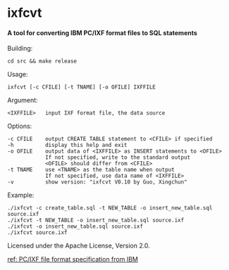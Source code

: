 # ixfcvt

#### A tool for converting IBM PC/IXF format files to SQL statements

Building:

    cd src && make release
Usage:

    ixfcvt [-c CFILE] [-t TNAME] [-o OFILE] IXFFILE
Argument:

    <IXFFILE>   input IXF format file, the data source
Options:

    -c CFILE    output CREATE TABLE statement to <CFILE> if specified
    -h          display this help and exit
    -o OFILE    output data of <IXFFILE> as INSERT statements to <OFILE>
                If not specified, write to the standard output
                <OFILE> should differ from <CFILE>
    -t TNAME    use <TNAME> as the table name when output
                If not specified, use data name of <IXFFILE>
    -v          show version: "ixfcvt V0.10 by Guo, Xingchun"
Example:

    ./ixfcvt -c create_table.sql -t NEW_TABLE -o insert_new_table.sql source.ixf
    ./ixfcvt -t NEW_TABLE -o insert_new_table.sql source.ixf
    ./ixfcvt -o insert_new_table.sql source.ixf
    ./ixfcvt source.ixf
    
Licensed under the Apache License, Version 2.0.

[ref: PC/IXF file format specification from IBM](https://www-01.ibm.com/support/knowledgecenter/api/content/SSEPGG_10.5.0/com.ibm.db2.luw.admin.dm.doc/doc/r0004668.html)
